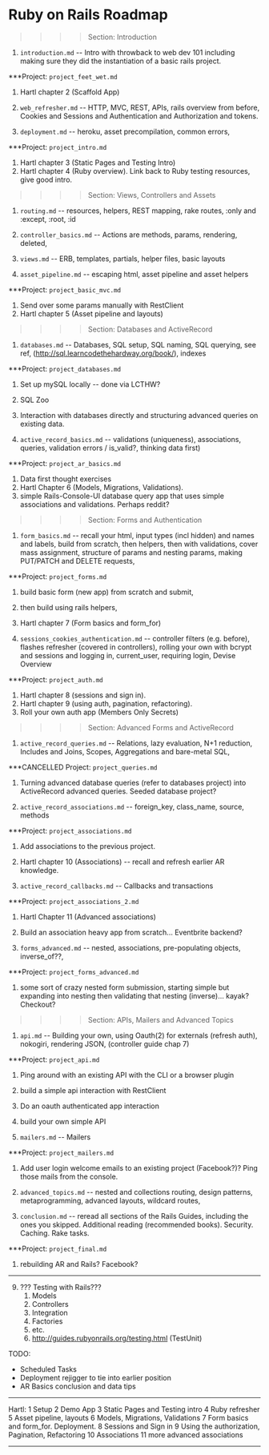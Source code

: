 # Ruby on Rails Roadmap

>>>> Section: Introduction 

1. `introduction.md` -- Intro with throwback to web dev 101 including making sure they did the instantiation of a basic rails project.

***Project: `project_feet_wet.md`
  1. Hartl chapter 2 (Scaffold App)

2. `web_refresher.md` -- HTTP, MVC, REST, APIs, rails overview from before, Cookies and Sessions and Authentication and Authorization and tokens.

3. `deployment.md` -- heroku, asset precompilation, common errors, 

***Project: `project_intro.md`
  1. Hartl chapter 3 (Static Pages and Testing Intro) 
  2. Hartl chapter 4 (Ruby overview). Link back to Ruby testing resources, give good intro.  

>>>> Section: Views, Controllers and Assets

1. `routing.md` -- resources, helpers, REST mapping, rake routes, :only and :except, :root, :id 

2. `controller_basics.md` -- Actions are methods, params, rendering, deleted, 

3. `views.md` -- ERB, templates, partials, helper files, basic layouts

4. `asset_pipeline.md` -- escaping html, asset pipeline and asset helpers

***Project: `project_basic_mvc.md`
  1. Send over some params manually with RestClient
  1. Hartl chapter 5 (Asset pipeline and layouts)

>>>> Section: Databases and ActiveRecord

1. `databases.md` -- Databases, SQL setup, SQL naming, SQL querying, see ref, (http://sql.learncodethehardway.org/book/), indexes

***Project: `project_databases.md`
  1. Set up mySQL locally -- done via LCTHW?
  1. SQL Zoo
  1. Interaction with databases directly and structuring advanced queries on existing data.

2. `active_record_basics.md` -- validations (uniqueness), associations, queries, validation errors / is_valid?, thinking data first)

***Project: `project_ar_basics.md`
  1. Data first thought exercises
  2. Hartl Chapter 6 (Models, Migrations, Validations).
  3. simple Rails-Console-UI database query app that uses simple associations and validations.  Perhaps reddit?

>>>> Section: Forms and Authentication

1. `form_basics.md` -- recall your html, input types (incl hidden) and names and labels, build from scratch, then helpers, then with validations, cover mass assignment, structure of params and nesting params, making PUT/PATCH and DELETE requests, 

***Project: `project_forms.md`
  1. build basic form (new app) from scratch and submit, 
  2. then build using rails helpers, 
  3. Hartl chapter 7 (Form basics and form_for)

2. `sessions_cookies_authentication.md` -- controller filters (e.g. before), flashes refresher (covered in controllers), rolling your own with bcrypt and sessions and logging in, current_user, requiring login, Devise Overview

***Project: `project_auth.md`
  1. Hartl chapter 8 (sessions and sign in).
  1. Hartl chapter 9 (using auth, pagination, refactoring).
  1. Roll your own auth app (Members Only Secrets)

>>>> Section: Advanced Forms and ActiveRecord

1. `active_record_queries.md` -- Relations, lazy evaluation, N+1 reduction, Includes and Joins, Scopes, Aggregations and bare-metal SQL, 

***CANCELLED Project: `project_queries.md`
  1. Turning advanced database queries (refer to databases project) into ActiveRecord advanced queries.  Seeded database project?

2. `active_record_associations.md` -- foreign_key, class_name, source, methods

***Project: `project_associations.md`
  1. Add associations to the previous project.
  1. Hartl chapter 10 (Associations) -- recall and refresh earlier AR knowledge.

3. `active_record_callbacks.md` -- Callbacks and transactions

***Project: `project_associations_2.md`
  1. Hartl Chapter 11 (Advanced associations)
  2. Build an association heavy app from scratch... Eventbrite backend?

4. `forms_advanced.md` -- nested, associations, pre-populating objects, inverse_of??, 

***Project: `project_forms_advanced.md`
  1. some sort of crazy nested form submission, starting simple but expanding into nesting then validating that nesting (inverse)... kayak? Checkout?

>>>> Section: APIs, Mailers and Advanced Topics

1. `api.md` -- Building your own, using Oauth(2) for externals (refresh auth), nokogiri, rendering JSON, (controller guide chap 7)

***Project: `project_api.md`
  1. Ping around with an existing API with the CLI or a browser plugin
  1. build a simple api interaction with RestClient 
  2. Do an oauth authenticated app interaction
  3. build your own simple API

2. `mailers.md` -- Mailers

***Project: `project_mailers.md`
  1. Add user login welcome emails to an existing project (Facebook?)?  Ping those mails from the console.

3. `advanced_topics.md` -- nested and collections routing, design patterns, metaprogramming, advanced layouts, wildcard routes,

4. `conclusion.md` -- reread all sections of the Rails Guides, including the ones you skipped.  Additional reading (recommended books).  Security.  Caching. Rake tasks.
 
***Project: `project_final.md`
  1. rebuilding AR and Rails?  Facebook?

******************************************************************************

9. ??? Testing with Rails???
    1. Models
    2. Controllers
    3. Integration
    4. Factories
    5. etc.
    6. http://guides.rubyonrails.org/testing.html (TestUnit)

TODO: 
* Scheduled Tasks
* Deployment rejigger to tie into earlier position
* AR Basics conclusion and data tips


****************
Hartl:
1 Setup
2 Demo App
3 Static Pages and Testing intro
4 Ruby refresher
5 Asset pipeline, layouts
6 Models, Migrations, Validations
7 Form basics and form_for. Deployment.
8 Sessions and Sign in
9 Using the authorization, Pagination, Refactoring
10 Associations
11 more advanced associations
****************



